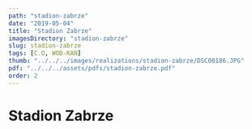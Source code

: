 ```yaml
---
path: "stadion-zabrze"
date: "2019-05-04"
title: "Stadion Zabrze"
imagesDirectory: "stadion-zabrze"
slug: stadion-zabrze
tags: [C.O, WOD-KAN]
thumb: "../../../images/realizations/stadion-zabrze/DSC00186.JPG"
pdf: "../../../assets/pdfs/stadion-zabrze.pdf"
order: 2
---
```


# Stadion Zabrze
